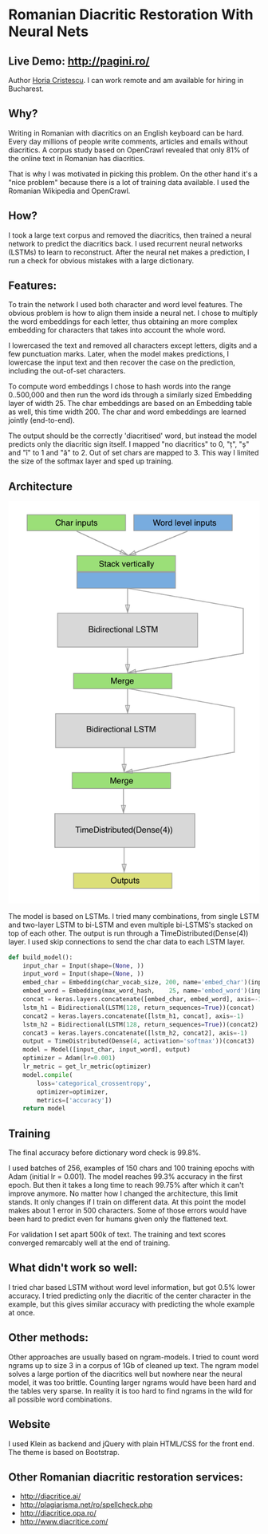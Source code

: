 # Romanian Diacritic Restoration With Neural Nets

## Live Demo: http://pagini.ro/

Author [Horia Cristescu](mailto:horia.cristescu@gmail.com). I can work remote and am available for hiring in Bucharest.

## Why?

Writing in Romanian with diacritics on an English keyboard can be hard. Every day millions of people write comments, articles and emails without diacritics. A corpus study based on OpenCrawl revealed that only 81% of the online text in Romanian has diacritics.

That is why I was motivated in picking this problem. On the other hand it's a "nice problem" because there is a lot of training data available. I used the Romanian Wikipedia and OpenCrawl.
 
## How?

I took a large text corpus and removed the diacritics, then trained a neural network to predict the diacritics back. I used recurrent neural networks (LSTMs) to learn to reconstruct. After the neural net makes a prediction, I run a check for obvious mistakes with a large dictionary.

## Features:

To train the network I used both character and word level features. The obvious problem is how to align them inside a neural net. I chose to multiply the word embeddings for each letter, thus obtaining an more complex embedding for characters that takes into account the whole word. 

I lowercased the text and removed all characters except letters, digits and a few punctuation marks. Later, when the model makes predictions, I lowercase the input text and then recover the case on the prediction, including the out-of-set characters.

To compute word embeddings I chose to hash words into the range 0..500,000 and then run the word ids through a similarly sized Embedding layer of width 25. The char embeddings are based on an Embedding table as well, this time width 200. The char and word embeddings are learned jointly (end-to-end).

The output should be the correctly 'diacritised' word, but instead the model predicts only the diacritic sign itself. I mapped "no diacritics" to 0, "ț", "ș" and "î" to 1 and "ă" to 2. Out of set chars are mapped to 3. This way I limited the size of the softmax layer and sped up training.

## Architecture

<img src="diacritic_restoration_lstm.png?raw=true" width="508">

The model is based on LSTMs. I tried many combinations, from single LSTM and two-layer LSTM to bi-LSTM and even multiple bi-LSTMS's stacked on top of each other. The output is run through a TimeDistributed(Dense(4)) layer. I used skip connections to send the char data to each LSTM layer.

```python
def build_model():
    input_char = Input(shape=(None, ))
    input_word = Input(shape=(None, ))
    embed_char = Embedding(char_vocab_size, 200, name='embed_char')(input_char)
    embed_word = Embedding(max_word_hash,    25, name='embed_word')(input_word)
    concat = keras.layers.concatenate([embed_char, embed_word], axis=-1)
    lstm_h1 = Bidirectional(LSTM(128, return_sequences=True))(concat)
    concat2 = keras.layers.concatenate([lstm_h1, concat], axis=-1)
    lstm_h2 = Bidirectional(LSTM(128, return_sequences=True))(concat2)
    concat3 = keras.layers.concatenate([lstm_h2, concat2], axis=-1)
    output = TimeDistributed(Dense(4, activation='softmax'))(concat3)
    model = Model([input_char, input_word], output)
    optimizer = Adam(lr=0.001)
    lr_metric = get_lr_metric(optimizer)
    model.compile(
        loss='categorical_crossentropy',
        optimizer=optimizer,
        metrics=['accuracy'])
    return model
```

## Training

The final accuracy before dictionary word check is 99.8%.

I used batches of 256, examples of 150 chars and 100 training epochs with Adam (initial lr = 0.001). The model reaches 99.3% accuracy in the first epoch. But then it takes a long time to reach 99.75% after which it can't improve anymore. No matter how I changed the architecture, this limit stands. It only changes if I train on different data. At this point the model makes about 1 error in 500 characters. Some of those errors would have been hard to predict even for humans given only the flattened text.

For validation I set apart 500k of text. The training and text scores converged remarcably well at the end of training.
  
## What didn't work so well:

I tried char based LSTM without word level information, but got 0.5% lower accuracy. I tried predicting only the diacritic of the center character in the example, but this gives similar accuracy with predicting the whole example at once.

## Other methods:

Other approaches are usually based on ngram-models. I tried to count word ngrams up to size 3 in a corpus of 1Gb of cleaned up text. The ngram model solves a large portion of the diacritics well but nowhere near the neural model, it was too brittle. Counting larger ngrams would have been hard and the tables very sparse. In reality it is too hard to find ngrams in the wild for all possible word combinations.

## Website

I used Klein as backend and jQuery with plain HTML/CSS for the front end. The theme is based on Bootstrap.

## Other Romanian diacritic restoration services:
- http://diacritice.ai/
- http://plagiarisma.net/ro/spellcheck.php
- http://diacritice.opa.ro/
- http://www.diacritice.com/

